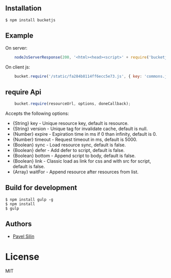 ## Installation

```
$ npm install bucketjs
```
## Example

On server:

```js
    nodeJsServerResponse(200, '<html><head><script>' + require('bucketjs').src + '</script></head><body>OK</body></html>');
```

On client js:

```js
    bucket.require('/static/fa284b8114ff6ecc5e73.js', { key: 'commons.js', version: 'fa284b8114ff6ecc5e73'});
```
## require Api

```js
    bucket.require(resourceUrl, options, doneCallback);
```
Accepts the following options:
 - {String} key - Unique resource key, default is resource.
 - {String} version - Unique tag for invalidate cache, default is null.
 - {Number} expire - Expiration time in ms if 0 than infinity, default is 0.
 - {Number} timeout - Request timeout in ms, default is 5000.
 - {Boolean} sync - Load resource sync, default is false.
 - {Boolean} defer - Add defer to script, default is false.
 - {Boolean} bottom - Append script to body, default is false.
 - {Boolean} link - Classic load as link for css and with src for script, default is false.
 - {Array} waitFor - Append resource after resources from list.



## Build for development

 ```
 $ npm install gulp -g
 $ npm install
 $ gulp
 ```

## Authors

  - [Pavel Silin](https://github.com/fi11)

# License

  MIT




